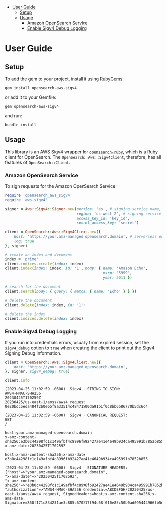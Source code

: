 - [User Guide](#user-guide)
  - [Setup](#setup)
  - [Usage](#usage)
    - [Amazon OpenSearch Service](#amazon-opensearch-service)
    - [Enable Sigv4 Debug Logging](#enable-sigv4-debug-logging)
# User Guide
## Setup

To add the gem to your project, install it using [RubyGems](https://rubygems.org/):

```
gem install opensearch-aws-sigv4
```

or add it to your Gemfile:
```
gem opensearch-aws-sigv4
```
and run:
```
bundle install
```

## Usage

This library is an AWS Sigv4 wrapper for [`opensearch-ruby`](https://github.com/opensearch-project/opensearch-ruby/tree/main), which is a Ruby client for OpenSearch. The `OpenSearch::Aws::Sigv4Client`, therefore, has all features of `OpenSearch::Client`.

### Amazon OpenSearch Service
To sign requests for the Amazon OpenSearch Service:

```ruby
require 'opensearch_aws_sigv4'
require 'aws-sigv4'

signer = Aws::Sigv4::Signer.new(service: 'es', # signing service name, use "aoss" for OpenSearch Serverless
                                region: 'us-west-2', # signing service region
                                access_key_id: 'key_id',
                                secret_access_key: 'secret')

client = OpenSearch::Aws::Sigv4Client.new({
    host: 'https://your.amz-managed-opensearch.domain', # serverless endpoint for OpenSearch Serverless
    log: true
}, signer)

# create an index and document
index = 'prime'
client.indices.create(index: index)
client.index(index: index, id: '1', body: { name: 'Amazon Echo', 
                                            msrp: '5999', 
                                            year: 2011 })

# search for the document
client.search(body: { query: { match: { name: 'Echo' } } })

# delete the document
client.delete(index: index, id: '1')

# delete the index
client.indices.delete(index: index)
```

### Enable Sigv4 Debug Logging
If you run into credentials errors, usually from expired session, set the `sigv4_debug` option to `true` when creating the client to print out the Sigv4 Signing Debug information.

```ruby
client = OpenSearch::Aws::Sigv4Client.new({
    host: 'https://your.amz-managed-opensearch.domain',
}, signer, sigv4_debug: true)

client.info
```

```shell
(2023-04-25 11:02:59 -0600)  Sigv4 - STRING TO SIGN: 
AWS4-HMAC-SHA256
20230425T170259Z
20230425/us-east-1/aoss/aws4_request
0e20bdc5eda484f2b0e65f8a33514c48471500da91b1f0c8bb6b86770b5dc6c4

(2023-04-25 11:02:59 -0600)  Sigv4 - CANONICAL REQUEST:
GET
/

host:your.amz-managed-opensearch.domain
x-amz-content-sha256:e3b0c44298fc1c149afbf4c8996fb92427ae41e4649b934ca495991b7852b855
x-amz-date:20230425T170259Z

host;x-amz-content-sha256;x-amz-date
e3b0c44298fc1c149afbf4c8996fb92427ae41e4649b934ca495991b7852b855

(2023-04-25 11:02:59 -0600)  Sigv4 - SIGNATURE HEADERS:
{"host"=>"your.amz-managed-opensearch.domain", 
"x-amz-date"=>"20230425T170259Z", 
"x-amz-content-sha256"=>"e3b0c44298fc1c149afbf4c8996fb92427ae41e4649b934ca495991b7852b855", 
"authorization"=>"AWS4-HMAC-SHA256 Credential=ABCDEFGH/20230425/us-east-1/aoss/aws4_request, SignedHeaders=host;x-amz-content-sha256;x-amz-date, Signature=858f171c834231ae3c885c670217f94c68f010e85c50b0ad095444966fb5df0c"}
```
